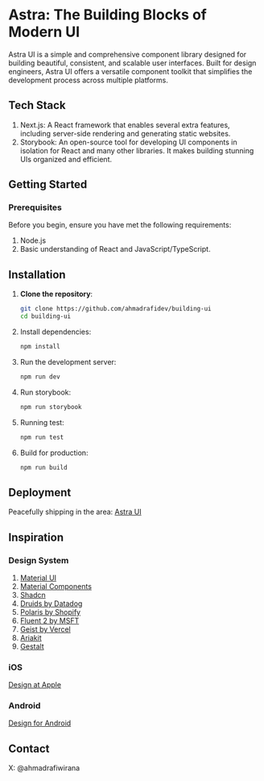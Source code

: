 # Astra: The Building Blocks of Modern UI

Astra UI is a simple and comprehensive component library designed for building beautiful, consistent, and scalable user interfaces. Built for design engineers, Astra UI offers a versatile component toolkit that simplifies the development process across multiple platforms.

## Tech Stack

1. Next.js: A React framework that enables several extra features, including server-side rendering and generating static websites.
2. Storybook: An open-source tool for developing UI components in isolation for React and many other libraries. It makes building stunning UIs organized and efficient.

## Getting Started

### Prerequisites

Before you begin, ensure you have met the following requirements:

1. Node.js 
2. Basic understanding of React and JavaScript/TypeScript.

## Installation

1. **Clone the repository**:
   ```sh
   git clone https://github.com/ahmadrafidev/building-ui
   cd building-ui

2. Install dependencies:
    ```sh
    npm install

3. Run the development server:
    ```sh
    npm run dev

4. Run storybook:
    ```sh
    npm run storybook

5. Running test:
    ```sh
    npm run test

6. Build for production:
    ```sh
    npm run build

## Deployment

Peacefully shipping in the area: [Astra UI](https://www.astraui.design/)

## Inspiration

### Design System

1. [Material UI](https://mui.com/)
2. [Material Components](https://m3.material.io/components)
3. [Shadcn](https://ui.shadcn.com/)
4. [Druids by Datadog](https://druids.datadoghq.com/components)
5. [Polaris by Shopify](https://polaris.shopify.com/)
6. [Fluent 2 by MSFT](https://fluent2.microsoft.design/components/web/react)
7. [Geist by Vercel](https://vercel.com/geist/introduction)
8. [Ariakit](https://ariakit.org/)
9. [Gestalt](https://gestalt.pinterest.systems/home)

### iOS

[Design at Apple](https://developer.apple.com/design/)

### Android
[Design for Android](https://developer.android.com/design/ui)

## Contact

X: @ahmadrafiwirana
